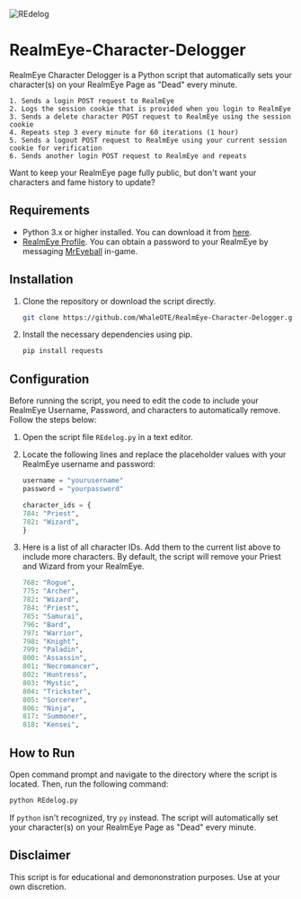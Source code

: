 
![REdelog](https://github.com/WhaleOTE/RealmEye-Character-Delogger/assets/148757860/0263473a-98d8-475d-b0ef-5d0b593da7a0)

# RealmEye-Character-Delogger
RealmEye Character Delogger is a Python script that automatically sets your character(s) on your RealmEye Page as "Dead" every minute.

    1. Sends a login POST request to RealmEye
    2. Logs the session cookie that is provided when you login to RealmEye
    3. Sends a delete character POST request to RealmEye using the session cookie
    4. Repeats step 3 every minute for 60 iterations (1 hour)
    5. Sends a logout POST request to RealmEye using your current session cookie for verification
    6. Sends another login POST request to RealmEye and repeats
    
Want to keep your RealmEye page fully public, but don't want your characters and fame history to update? 

## Requirements

- Python 3.x or higher installed. You can download it from [here](https://www.python.org/downloads/).
- [RealmEye Profile](https://www.realmeye.com/). You can obtain a password to your RealmEye by messaging [MrEyeball](https://www.realmeye.com/mreyeball) in-game.

## Installation

1. Clone the repository or download the script directly.

    ```bash
    git clone https://github.com/WhaleOTE/RealmEye-Character-Delogger.git
    ```

2. Install the necessary dependencies using pip.

    ```bash
    pip install requests
    ```

## Configuration

Before running the script, you need to edit the code to include your RealmEye Username, Password, and characters to automatically remove. Follow the steps below:

1. Open the script file `REdelog.py` in a text editor.

2. Locate the following lines and replace the placeholder values with your RealmEye username and password:

    ```python
    username = "yourusername"
    password = "yourpassword"

    character_ids = {
    784: "Priest",
    782: "Wizard",
    }
    ```
    
3. Here is a list of all character IDs. Add them to the current list above to include more characters. By default, the script will remove your Priest and Wizard from your RealmEye.

    ```python
    768: "Rogue",
    775: "Archer",
    782: "Wizard",
    784: "Priest",
    785: "Samurai",
    796: "Bard",
    797: "Warrior",
    798: "Knight",
    799: "Paladin",
    800: "Assassin",
    801: "Necromancer",
    802: "Huntress",
    803: "Mystic",
    804: "Trickster",
    805: "Sorcerer",
    806: "Ninja",
    817: "Summoner",
    818: "Kensei",
    ```



## How to Run

Open command prompt and navigate to the directory where the script is located. Then, run the following command:

```bash
python REdelog.py
```

If `python` isn't recognized, try `py` instead. The script will automatically set your character(s) on your RealmEye Page as "Dead" every minute.

## Disclaimer
This script is for educational and demononstration purposes. Use at your own discretion.
